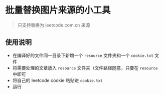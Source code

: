 # 批量替换图片来源的小工具
> 只支持替换为 leetcode.com.cn 来源

## 使用说明
- 在编译好的文件同一目录下新增一个 `resource` 文件夹和一个 `cookie.txt` 文件
- 将需要处理的文章放入 `resource` 文件夹（文件路径随意，只要在 `resource` 中即可
- 将自己的 leetcode cookie 粘贴进 `cookie.txt`
- 运行
